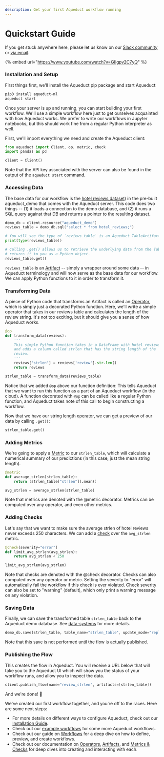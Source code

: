 ```yaml
---
description: Get your first Aqueduct workflow running
---
```


# Quickstart Guide

If you get stuck anywhere here, please let us know on our [Slack community](https://slack.aqueducthq.com) or [via email](mailto:hello@aqueducthq.com).&#x20;

{% embed url="https://www.youtube.com/watch?v=GIIgpv2C7yQ" %}

### Installation and Setup

First things first, we'll install the Aqueduct pip package and start Aqueduct:

```bash
pip3 install aqueduct-ml
aqueduct start
```

Once your server is up and running, you can start building your first workflow. We'll use a simple workflow here just to get ourselves acquainted with how Aqueduct works. We prefer to write our workflows in Jupyter notebooks, but this should work fine from a regular Python interpreter as well.

First, we'll import everything we need and create the Aqueduct client:

```python
from aqueduct import Client, op, metric, check
import pandas as pd

client = Client()

```

Note that the API key associated with the server can also be found in the output of the `aqueduct start` command.

### Accessing Data

The base data for our workflow is the [hotel reviews dataset](resources/data-systems/aqueduct-demo-resource.md)) in the pre-built aqueduct\_demo that comes with the Aqueduct server. This code does two things -- (1) it loads a connection to the demo database, and (2) it runs a SQL query against that DB and returns a pointer to the resulting dataset.

```python
demo_db = client.resource("aqueduct_demo")
reviews_table = demo_db.sql("select * from hotel_reviews;")

# You will see the type of `reviews_table` is an Aqueduct TableArtifact.
print(type(reviews_table))

# Calling .get() allows us to retrieve the underlying data from the TableArtifact and
# returns it to you as a Python object.
reviews_table.get()
```

`reviews_table` is an [Artifact](artifacts.md) -- simply a wrapper around some data -- in Aqueduct terminology and will now serve as the base data for our workflow. We can apply Python functions to it in order to transform it.

### Transforming Data

A piece of Python code that transforms an Artifact is called an [Operator](operators.md), which is simply just a decorated Python function. Here, we'll write a simple operator that takes in our reviews table and calculates the length of the review string. It's not too exciting, but it should give you a sense of how Aqueduct works.

```python
@op
def transform_data(reviews):
    '''
    This simple Python function takes in a DataFrame with hotel reviews
    and adds a column called strlen that has the string length of the
    review.
    '''
    reviews['strlen'] = reviews['review'].str.len()
    return reviews

strlen_table = transform_data(reviews_table)
```

Notice that we added `@op` above our function definition: This tells Aqueduct that we want to run this function as a part of an Aqueduct workflow (in the cloud). A function decorated with `@op` can be called like a regular Python function, and Aqueduct takes note of this call to begin constructing a workflow.

Now that we have our string length operator, we can get a preview of our data by calling `.get()`:

```python
strlen_table.get()
```

### Adding Metrics

We're going to apply a [Metric](metrics-and-checks/metrics-measuring-your-predictions.md) to our `strlen_table`, which will calculate a numerical summary of our predictions (in this case, just the mean string length).

```python
@metric
def average_strlen(strlen_table):
    return (strlen_table["strlen"]).mean()

avg_strlen = average_strlen(strlen_table)
```

Note that metrics are denoted with the @metric decorator. Metrics can be computed over any operator, and even other metrics.

### Adding Checks

Let's say that we want to make sure the average strlen of hotel reviews never exceeds 250 characters. We can add a [check](metrics-and-checks/checks-ensuring-correctness.md) over the `avg_strlen` metric.

```python
@check(severity="error")
def limit_avg_strlen(avg_strlen):
    return avg_strlen < 250

limit_avg_strlen(avg_strlen)
```

Note that checks are denoted with the @check decorator. Checks can also computed over any operator or metric. Setting the severity to "error" will automatically fail the workflow if this check is ever violated. Check severity can also be set to "warning" (default), which only print a warning message on any violation.

### Saving Data

Finally, we can save the transformed table `strlen_table` back to the Aqueduct demo database. See [data-systems](resources/data-systems/ "mention") for more details.

```python
demo_db.save(strlen_table, table_name="strlen_table", update_mode="replace")
```

Note that this save is not performed until the flow is actually published.

### Publishing the Flow

This creates the flow in Aqueduct. You will receive a URL below that will take you to the Aqueduct UI which will show you the status of your workflow runs, and allow you to inspect the data.

```python
client.publish_flow(name="review_strlen", artifacts=[strlen_table])
```

And we're done! 🎉

We've created our first workflow together, and you're off to the races. Here are some next steps:

* For more details on different ways to configure Aqueduct, check out our [Installation Guide](installation-and-configuration/).
* Check out our [example workflows](example-workflows/) for some more Aqueduct workflows.
* Check out our guide on [Workflows](workflows/) for a deep dive on how to define, preview, and create workflows.
* Check out our documentation on [Operators](operators.md), [Artifacts](artifacts.md), and [Metrics & Checks](metrics-and-checks.md) for deep dives into creating and interacting with each.
